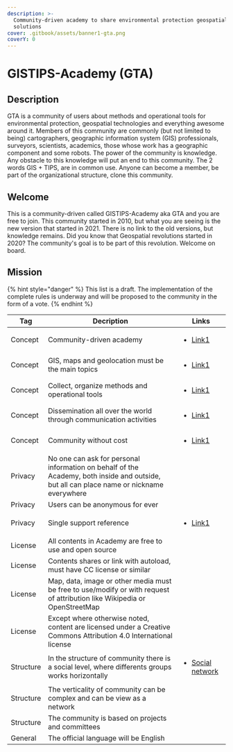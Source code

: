```yaml
---
description: >-
  Community-driven academy to share environmental protection geospatial
  solutions
cover: .gitbook/assets/banner1-gta.png
coverY: 0
---
```


# GISTIPS-Academy (GTA)

## Description

GTA is a community of users about methods and operational tools for environmental protection, geospatial technologies and everything awesome around it. Members of this community are commonly (but not limited to being) cartographers, geographic information system (GIS) professionals, surveyors, scientists, academics, those whose work has a geographic component and some robots. The power of the community is knowledge. Any obstacle to this knowledge will put an end to this community. The 2 words GIS + TIPS, are in common use. Anyone can become a member, be part of the organizational structure, clone this community.

## Welcome

This is a community-driven called GISTIPS-Academy aka GTA and you are free to join. This community started in 2010, but what you are seeing is the new version that started in 2021. There is no link to the old versions, but knowledge remains. Did you know that Geospatial revolutions started in 2020? The community's goal is to be part of this revolution. Welcome on board.

## Mission

{% hint style="danger" %}
This list is a draft. The implementation of the complete rules is underway and will be proposed to the community in the form of a vote.
{% endhint %}

| Tag       | Decription                                                                                                                               | Links                                                                                                  |
| --------- | ---------------------------------------------------------------------------------------------------------------------------------------- | ------------------------------------------------------------------------------------------------------ |
| Concept   | Community-driven academy                                                                                                                 | <ul><li><a href="readme/concept.md#community-driven-academy">Link1</a></li></ul>                       |
| Concept   | GIS, maps and geolocation must be the main topics                                                                                        | <ul><li><a href="readme/concept.md#topics">Link1</a></li></ul>                                         |
| Concept   | Collect, organize methods and operational tools                                                                                          | <ul><li><a href="readme/concept.md#collect-organize-methods-and-operational-tools">Link1</a></li></ul> |
| Concept   | Dissemination all over the world through communication activities                                                                        | <ul><li><a href="readme/concept.md#communication-activities">Link1</a></li></ul>                       |
| Concept   | Community without cost                                                                                                                   | <ul><li><a href="readme/concept.md#community-without-cost">Link1</a></li></ul>                         |
| Privacy   | No one can ask for personal information on behalf of the Academy, both inside and outside, but all can place name or nickname everywhere |                                                                                                        |
| Privacy   | Users can be anonymous for ever                                                                                                          |                                                                                                        |
| Privacy   | Single support reference                                                                                                                 | <ul><li><a href="readme/privacy.md#a-single-reference">Link1</a></li></ul>                             |
| License   | All contents in Academy are free to use and open source                                                                                  |                                                                                                        |
| License   | Contents shares or link with autoload, must have CC license or similar                                                                   |                                                                                                        |
| License   | Map, data, image or other media must be free to use/modify or with request of attribution like Wikipedia or OpenStreetMap                |                                                                                                        |
| License   | Except where otherwise noted, content are licensed under a Creative Commons Attribution 4.0 International license                        |                                                                                                        |
| Structure | In the structure of community there is a social level, where differents groups works horizontally                                        | <ul><li><a href="readme/link-docs.md#groups">Social network</a></li></ul>                              |
| Structure | The verticality of community can be complex and can be view as a network                                                                 |                                                                                                        |
| Structure | The community is based on projects and committees                                                                                        |                                                                                                        |
| General   | The official language will be English                                                                                                    |                                                                                                        |

